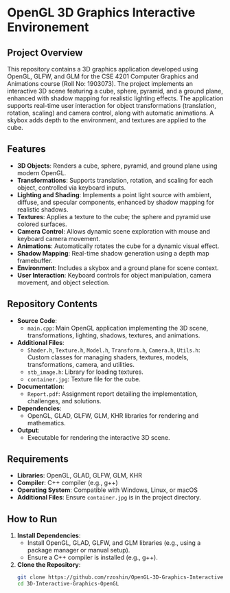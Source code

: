 # OpenGL 3D Graphics Interactive Environement

## Project Overview
This repository contains a 3D graphics application developed using OpenGL, GLFW, and GLM for the CSE 4201 Computer Graphics and Animations course (Roll No: 1903073). The project implements an interactive 3D scene featuring a cube, sphere, pyramid, and a ground plane, enhanced with shadow mapping for realistic lighting effects. The application supports real-time user interaction for object transformations (translation, rotation, scaling) and camera control, along with automatic animations. A skybox adds depth to the environment, and textures are applied to the cube.

## Features
- **3D Objects**: Renders a cube, sphere, pyramid, and ground plane using modern OpenGL.
- **Transformations**: Supports translation, rotation, and scaling for each object, controlled via keyboard inputs.
- **Lighting and Shading**: Implements a point light source with ambient, diffuse, and specular components, enhanced by shadow mapping for realistic shadows.
- **Textures**: Applies a texture to the cube; the sphere and pyramid use colored surfaces.
- **Camera Control**: Allows dynamic scene exploration with mouse and keyboard camera movement.
- **Animations**: Automatically rotates the cube for a dynamic visual effect.
- **Shadow Mapping**: Real-time shadow generation using a depth map framebuffer.
- **Environment**: Includes a skybox and a ground plane for scene context.
- **User Interaction**: Keyboard controls for object manipulation, camera movement, and object selection.

## Repository Contents
- **Source Code**:
  - `main.cpp`: Main OpenGL application implementing the 3D scene, transformations, lighting, shadows, textures, and animations.
- **Additional Files**:
  - `Shader.h`, `Texture.h`, `Model.h`, `Transform.h`, `Camera.h`, `Utils.h`: Custom classes for managing shaders, textures, models, transformations, camera, and utilities.
  - `stb_image.h`: Library for loading textures.
  - `container.jpg`: Texture file for the cube.
- **Documentation**:
  - `Report.pdf`: Assignment report detailing the implementation, challenges, and solutions.
- **Dependencies**:
  - OpenGL, GLAD, GLFW, GLM, KHR libraries for rendering and mathematics.
- **Output**:
  - Executable for rendering the interactive 3D scene.

## Requirements
- **Libraries**: OpenGL, GLAD, GLFW, GLM, KHR
- **Compiler**: C++ compiler (e.g., g++)
- **Operating System**: Compatible with Windows, Linux, or macOS
- **Additional Files**: Ensure `container.jpg` is in the project directory.

## How to Run
1. **Install Dependencies**:
   - Install OpenGL, GLAD, GLFW, and GLM libraries (e.g., using a package manager or manual setup).
   - Ensure a C++ compiler is installed (e.g., g++).
2. **Clone the Repository**:
   ```bash
   git clone https://github.com/rzoshin/OpenGL-3D-Graphics-Interactive-Environement.git
   cd 3D-Interactive-Graphics-OpenGL
